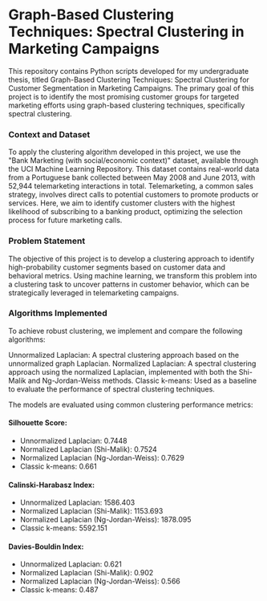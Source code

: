 

# Graph-Based Clustering Techniques: Spectral Clustering in Marketing Campaigns

This repository contains Python scripts developed for my undergraduate thesis, titled Graph-Based Clustering Techniques: Spectral Clustering for Customer Segmentation in Marketing Campaigns. The primary goal of this project is to identify the most promising customer groups for targeted marketing efforts using graph-based clustering techniques, specifically spectral clustering.

### Context and Dataset
To apply the clustering algorithm developed in this project, we use the "Bank Marketing (with social/economic context)" dataset, available through the UCI Machine Learning Repository. This dataset contains real-world data from a Portuguese bank collected between May 2008 and June 2013, with 52,944 telemarketing interactions in total. Telemarketing, a common sales strategy, involves direct calls to potential customers to promote products or services. Here, we aim to identify customer clusters with the highest likelihood of subscribing to a banking product, optimizing the selection process for future marketing calls.

### Problem Statement
The objective of this project is to develop a clustering approach to identify high-probability customer segments based on customer data and behavioral metrics. Using machine learning, we transform this problem into a clustering task to uncover patterns in customer behavior, which can be strategically leveraged in telemarketing campaigns.

### Algorithms Implemented
To achieve robust clustering, we implement and compare the following algorithms:

Unnormalized Laplacian: A spectral clustering approach based on the unnormalized graph Laplacian.
Normalized Laplacian: A spectral clustering approach using the normalized Laplacian, implemented with both the Shi-Malik and Ng-Jordan-Weiss methods.
Classic k-means: Used as a baseline to evaluate the performance of spectral clustering techniques.

The models are evaluated using common clustering performance metrics:

#### Silhouette Score:
- Unnormalized Laplacian: 0.7448
- Normalized Laplacian (Shi-Malik): 0.7524
- Normalized Laplacian (Ng-Jordan-Weiss): 0.7629
- Classic k-means: 0.661
#### Calinski-Harabasz Index:
- Unnormalized Laplacian: 1586.403
- Normalized Laplacian (Shi-Malik): 1153.693
- Normalized Laplacian (Ng-Jordan-Weiss): 1878.095
- Classic k-means: 5592.151
#### Davies-Bouldin Index:
- Unnormalized Laplacian: 0.621
- Normalized Laplacian (Shi-Malik): 0.902
- Normalized Laplacian (Ng-Jordan-Weiss): 0.566
- Classic k-means: 0.487
